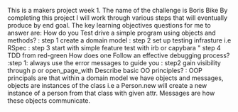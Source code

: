 This is a makers project week 1. 
The name of the challenge is Boris Bike 
By completing this project I will work through various steps that will eventually produce by end goal. 
The key learning objectives questions for me to answer are: 
How do you Test drive a simple program using objects and methods?
: step 1 create a domain model
: step 2 set up testing infrasture i.e RSpec
: step 3 start with simple feature test with irb or capybara
" step 4 TDD from red-green
How does one Follow an effective debugging process?
:step 1: always use the error messages to guide you
: step2 gain visibility through p or open_page_with
Describe basic OO principles?
: OOP principals are that within a domain model we have objects and messages, objects are instances of the class i.e a Person.new will create a new instance of a person from that class with given attr. Messages are how these objects communicate. 
